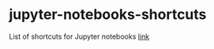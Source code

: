# jupyter-notebooks-shortcuts
List of shortcuts for Jupyter notebooks [link](https://github.com/tpalczew/jupyter-notebooks-shortcuts/blob/master/1%20-%20Bayes_Rule_and_Probability_review.ipynb)
